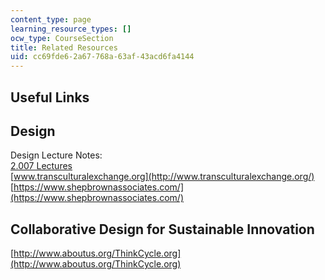 ```yaml
---
content_type: page
learning_resource_types: []
ocw_type: CourseSection
title: Related Resources
uid: cc69fde6-2a67-768a-63af-43acd6fa4144
---
```


Useful Links
------------

Design
------

Design Lecture Notes:  
[2.007 Lectures](/courses/2-007-design-and-manufacturing-i-spring-2009/pages/lecture-notes)  
[www.transculturalexchange.org](http://www.transculturalexchange.org/)  
[https://www.shepbrownassociates.com/](https://www.shepbrownassociates.com/)

Collaborative Design for Sustainable Innovation
-----------------------------------------------

[http://www.aboutus.org/ThinkCycle.org](http://www.aboutus.org/ThinkCycle.org)